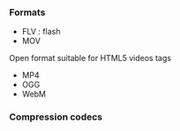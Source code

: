 ### Formats

* FLV : flash
* MOV

Open format suitable for HTML5 videos tags 
* MP4 
* OGG
* WebM


### Compression codecs
